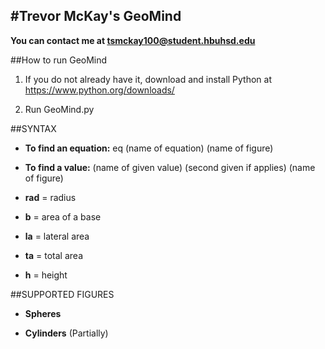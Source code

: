 #Trevor McKay's GeoMind
-------------------------------------------------------------------------------
**You can contact me at tsmckay100@student.hbuhsd.edu**

##How to run GeoMind
       
1) If you do not already have it, download and install Python at https://www.python.org/downloads/

2) Run GeoMind.py

##SYNTAX 
- **To find an equation:** eq (name of equation) (name of figure)

- **To find a value:** (name of given value) (second given if applies) (name of figure)

- **rad** = radius 

- **b** = area of a base 

- **la** = lateral area 

- **ta** = total area 

- **h** = height

##SUPPORTED FIGURES 
- **Spheres** 

- **Cylinders** (Partially)
